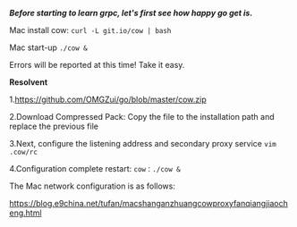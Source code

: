 ***Before starting to learn grpc, let's first see how happy go get is.***

Mac install cow:  ```curl -L git.io/cow | bash```

Mac start-up ```./cow &```

Errors will be reported at this time! Take it easy.

**Resolvent**

1.https://github.com/OMGZui/go/blob/master/cow.zip

2.Download Compressed Pack: Copy the file to the installation path and replace the previous file

3.Next, configure the listening address and secondary proxy service ```vim .cow/rc```

4.Configuration complete restart: ```cow：./cow &```

The Mac network configuration is as follows:

https://blog.e9china.net/tufan/macshanganzhuangcowproxyfanqiangjiaocheng.html


